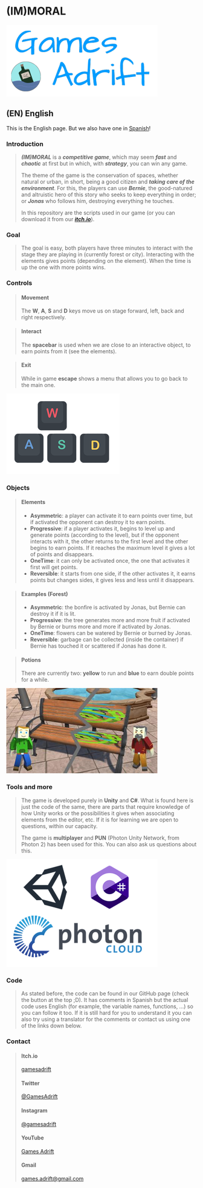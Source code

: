 # (IM)MORAL

![Logo Games Adrift](/Images_Web/GALogo.png)

## (EN) English
This is the English page. But we also have one in [Spanish](https://gamesadrift.github.io/immoral/)!

### Introduction

> ***(IM)MORAL*** is a ***competitive game***, which may seem ***fast*** and ***chaotic*** at first but in which, with ***strategy***, you can win any game.
>
> The theme of the game is the conservation of spaces, whether natural or urban, in short, being a good citizen and ***taking care of the environment***. For this, the players can use ***Bernie***, the good-natured and altruistic hero of this story who seeks to keep everything in order; or ***Jonas*** who follows him, destroying everything he touches.
>
> In this repository are the scripts used in our game (or you can download it from our [***itch.io***](https://gamesadrift.itch.io/immoral)).

### Goal

> The goal is easy, both players have three minutes to interact with the stage they are playing in (currently forest or city).
> Interacting with the elements gives points (depending on the element).
> When the time is up the one with more points wins.

### Controls

> #### Movement
> The **W**, **A**, **S** and **D** keys move us on stage forward, left, back and right respectively.

> #### Interact
> The **spacebar** is used when we are close to an interactive object, to earn points from it (see the elements).

> #### Exit
> While in game **escape** shows a menu that allows you to go back to the main one.

![WASD Keys](/Images_Web/wasd.png)

### Objects

> #### Elements
> - **Asymmetric**: a player can activate it to earn points over time, but if activated the opponent can destroy it to earn points.
> - **Progressive**: if a player activates it, begins to level up and generate points (according to the level), but if the opponent interacts with it, the other returns to the first level and the other begins to earn points. If it reaches the maximum level it gives a lot of points and disappears.
> - **OneTime**: it can only be activated once, the one that activates it first will get points.
> - **Reversible**: it starts from one side, if the other activates it, it earns points but changes sides, it gives less and less until it disappears.

> #### Examples (Forest)
> - **Asymmetric**: the bonfire is activated by Jonas, but Bernie can destroy it if it is lit.
> - **Progressive**: the tree generates more and more fruit if activated by Bernie or burns more and more if activated by Jonas.
> - **OneTime**: flowers can be watered by Bernie or burned by Jonas.
> - **Reversible**: garbage can be collected (inside the container) if Bernie has touched it or scattered if Jonas has done it.

> #### Potions
> There are currently two: **yellow** to run and **blue** to earn double points for a while.

![Bench(Reversible)](/Images_Web/RRSS_Bench.jpg)

### Tools and more

> The game is developed purely in **Unity** and **C#**. What is found here is just the code of the same, there are parts that require knowledge of how Unity works or the possibilities it gives when associating elements from the editor, etc. If it is for learning we are open to questions, within our capacity.
>
> The game is **multiplayer** and **PUN** (Photon Unity Network, from Photon 2) has been used for this. You can also ask us questions about this.

![Unity, C# and Photon (Cloud) Logo](/Images_Web/logos.png)

### Code

> As stated before, the code can be found in our GitHub page (check the button at the top ;D). It has comments in Spanish but the actual code uses English (for example, the variable names, functions, ...) so you can follow it too. If it is still hard for you to understand it you can also try using a translator for the comments or contact us using one of the links down below.

### Contact

> #### Itch.io
> [gamesadrift](https://gamesadrift.itch.io/immoral)
> #### Twitter
> [@GamesAdrift](https://twitter.com/GamesAdrift)
> #### Instagram
> [@gamesadrift](https://www.instagram.com/gamesadrift/)
> #### YouTube
> [Games Adrift](https://www.youtube.com/channel/UCRG2y9zJj4lvZebusqPuxQA)
> #### Gmail
> games.adrift@gmail.com
